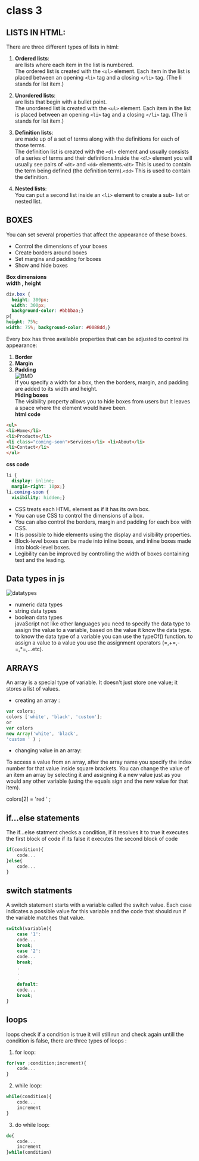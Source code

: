 # class 3
## LISTS IN HTML:
There are three different types of lists in html:
1. **Ordered lists**:  
are lists where each item in the list is numbered.  
The ordered list is created with the `<ol>` element. Each item in the list is placed between an opening `<li>` tag and a closing `</li>` tag. (The li stands for list item.)  

2. **Unordered lists**:  
are lists that begin with a bullet point.  
The unordered list is created with the `<ul>` element. Each item in the list is placed between an opening `<li>` tag and a closing `</li>` tag. (The li stands for list item.)  

3. **Definition lists**:  
are made up of a set of terms along with the definitions for each of those terms.  
The definition list is created with the `<dl>` element and usually consists of a series of terms and their definitions.Inside the `<dl>` element you will usually see pairs of `<dt>` and `<dd>` elements.`<dt>`
This is used to contain the term being defined (the definition term).`<dd>`
This is used to contain the definition.  

4. **Nested lists**:  
You can put a second list inside an `<li>` element to create a sub- list or nested list.  

## BOXES  
You can set several properties that affect the appearance of these boxes.  
- Control the dimensions of your boxes  
- Create borders around boxes
- Set margins and padding for boxes
- Show and hide boxes  

**Box dimensions**  
**width , height**  
```css
div.box {
  height: 300px;
  width: 300px;
  background-color: #bbbbaa;}
p{
height: 75%;
width: 75%; background-color: #0088dd;}
```  
Every box has three available properties that can be adjusted to control its appearance:  
1. **Border**
2. **Margin**
3. **Padding**  
![BMD](https://blog.hubspot.com/hs-fs/hubfs/Google%20Drive%20Integration/Update%20css%20margin%20vs%20padding-2.png?width=650&name=Update%20css%20margin%20vs%20padding-2.png)  
If you specify a width for a box, then the borders, margin, and padding are added to its width and height.  
**Hiding boxes**  
The visibility property allows you to hide boxes from users but It leaves a space where the element would have been.  
**html code**

```html
<ul>
<li>Home</li>
<li>Products</li>
<li class="coming-soon">Services</li> <li>About</li>
<li>Contact</li>
</ul>
```

**css code**

```css
li {
  display: inline;
  margin-right: 10px;}
li.coming-soon {
  visibility: hidden;}
```

* CSS treats each HTML element as if it has its own box.
* You can use CSS to control the dimensions of a box.
* You can also control the borders, margin and padding for each box with CSS.
* It is possible to hide elements using the display and visibility properties.
* Block-level boxes can be made into inline boxes, and inline boxes made into block-level boxes.
* Legibility can be improved by controlling the width of boxes containing text and the leading.

## Data types in js

![datatypes](https://csharpcorner-mindcrackerinc.netdna-ssl.com/article/datatypes-in-javascript/Images/Presentation20.jpg) 

* numeric data types
* string data types
* boolean data types  
javaScript not like other languages you need to specify the data type to assign the value to a variable, based on the value it know the data type.  
to know the data type of a variable you can use the typeOf() function. 
to assign a value to a value you use the assignment operators (=,+=,-=,*=,...etc).  

## ARRAYS  
An array is a special type of variable. It doesn't just store one value; it stores a list of values.

- creating an array :

```js
var colors;
colors ['white', 'black', 'custom'];
or
var colors
new Array('white', 'black',
'custom ' ) ;
```  

- changing value in an array:  

To access a value from an array, after the array name you specify the index number for that value inside square brackets.
You can change the value of an item an array by selecting it and assigning it a new value just as you would any other variable (using the equals sign and the new value for that item).  

colors[2] = 'red ' ;

## if...else statements  
The if...else statment checks a condition, if it resolves it to true it executes the first block of code if its false it executes the second block of code  

```js
if(condition){
    code...
}else{
    code...
}
```
## switch statments  
A switch statement starts with a variable called the switch value. Each case indicates a possible value for this variable and the code that should run if the variable matches that value. 

```js
switch(variable){
    case '1':
    code...
    break;
    case '2':
    code...
    break;
    .
    .
    .
    default:
    code...
    break;
}
```
## loops 
loops check if a condition is true it will still run and check again untill the condition is false, there are three types of loops :
1. for loop:  
```js
for(var ;condition;increment){
    code...
}
```
2. while loop:  
```js
while(condition){
    code...
    increment
}
```
3. do while loop:  
```js
do{
    code...
    increment
}while(condition)  
```